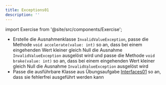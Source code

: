 ```yaml
---
title: Exceptions01
description: ''
---
```


import Exercise from '@site/src/components/Exercise';

- Erstelle die Ausnahmenklasse `InvalidValueException`, passe die Methode `void accelerate(value: int)` so an, dass bei einem eingehenden Wert kleiner
  gleich Null die Ausnahme `InvalidValueException` ausgelöst wird und passe die Methode `void brake(value: int)` so an, dass bei einem eingehenden Wert kleiner
  gleich Null die Ausnahme `InvalidValueException` ausgelöst wird
- Passe die ausführbare Klasse aus Übungsaufgabe
  [Interfaces01](../interfaces/interfaces01) so an, dass sie fehlerfrei
  ausgeführt werden kann

<Exercise pullRequest="49" branchSuffix="exceptions/01" />
